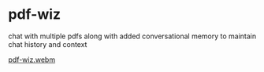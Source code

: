 # pdf-wiz
chat with multiple pdfs along with added conversational memory to maintain chat history and context

[pdf-wiz.webm](https://github.com/s1nghhhhh/pdf-wiz/assets/82044361/6a13aaf7-b9d7-46ff-a390-8883f62daa6f)
